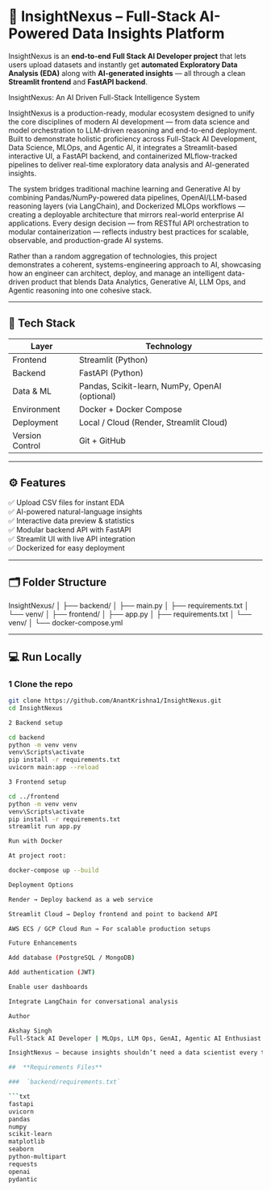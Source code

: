 # 🚀 InsightNexus – Full-Stack AI-Powered Data Insights Platform

InsightNexus is an **end-to-end Full Stack AI Developer project** that lets users upload datasets and instantly get **automated Exploratory Data Analysis (EDA)** along with **AI-generated insights** — all through a clean **Streamlit frontend** and **FastAPI backend**.

InsightNexus: An AI Driven Full-Stack Intelligence System

InsightNexus is a production-ready, modular ecosystem designed to unify the core disciplines of modern AI development — from data science and model orchestration to LLM-driven reasoning and end-to-end deployment. Built to demonstrate holistic proficiency across Full-Stack AI Development, Data Science, MLOps, and Agentic AI, it integrates a Streamlit-based interactive UI, a FastAPI backend, and containerized MLflow-tracked pipelines to deliver real-time exploratory data analysis and AI-generated insights.

The system bridges traditional machine learning and Generative AI by combining Pandas/NumPy-powered data pipelines, OpenAI/LLM-based reasoning layers (via LangChain), and Dockerized MLOps workflows — creating a deployable architecture that mirrors real-world enterprise AI applications. Every design decision — from RESTful API orchestration to modular containerization — reflects industry best practices for scalable, observable, and production-grade AI systems.

Rather than a random aggregation of technologies, this project demonstrates a coherent, systems-engineering approach to AI, showcasing how an engineer can architect, deploy, and manage an intelligent data-driven product that blends Data Analytics, Generative AI, LLM Ops, and Agentic reasoning into one cohesive stack.

---

## 🧩 Tech Stack

| Layer | Technology |
|-------|-------------|
| Frontend | Streamlit (Python) |
| Backend | FastAPI (Python) |
| Data & ML | Pandas, Scikit-learn, NumPy, OpenAI (optional) |
| Environment | Docker + Docker Compose |
| Deployment | Local / Cloud (Render, Streamlit Cloud) |
| Version Control | Git + GitHub |

---

## ⚙️ Features

✅ Upload CSV files for instant EDA  
✅ AI-powered natural-language insights  
✅ Interactive data preview & statistics  
✅ Modular backend API with FastAPI  
✅ Streamlit UI with live API integration  
✅ Dockerized for easy deployment  

---

## 🗂️ Folder Structure

InsightNexus/
│
├── backend/
│ ├── main.py
│ ├── requirements.txt
│ └── venv/
│
├── frontend/
│ ├── app.py
│ ├── requirements.txt
│ └── venv/
│
└── docker-compose.yml


---

## 💻 Run Locally

### 1 Clone the repo
```bash
git clone https://github.com/AnantKrishna1/InsightNexus.git
cd InsightNexus

2 Backend setup

cd backend
python -m venv venv
venv\Scripts\activate
pip install -r requirements.txt
uvicorn main:app --reload

3️ Frontend setup

cd ../frontend
python -m venv venv
venv\Scripts\activate
pip install -r requirements.txt
streamlit run app.py

Run with Docker

At project root:

docker-compose up --build

Deployment Options

Render → Deploy backend as a web service

Streamlit Cloud → Deploy frontend and point to backend API

AWS ECS / GCP Cloud Run → For scalable production setups

Future Enhancements

Add database (PostgreSQL / MongoDB)

Add authentication (JWT)

Enable user dashboards

Integrate LangChain for conversational analysis

Author

Akshay Singh
Full-Stack AI Developer | MLOps, LLM Ops, GenAI, Agentic AI Enthusiast

InsightNexus — because insights shouldn’t need a data scientist every time.

##  **Requirements Files**

###  `backend/requirements.txt`

```txt
fastapi
uvicorn
pandas
numpy
scikit-learn
matplotlib
seaborn
python-multipart
requests
openai
pydantic